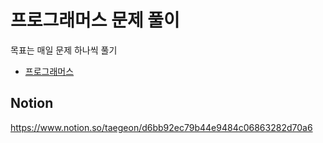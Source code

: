# 프로그래머스 문제 풀이
목표는 매일 문제 하나씩 풀기  
* [프로그래머스](https://www.programmers.co.kr)

## Notion
https://www.notion.so/taegeon/d6bb92ec79b44e9484c06863282d70a6

